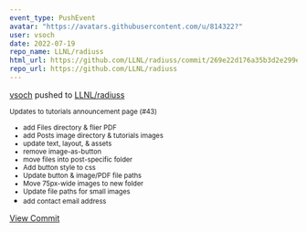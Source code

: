 ```yaml
---
event_type: PushEvent
avatar: "https://avatars.githubusercontent.com/u/814322?"
user: vsoch
date: 2022-07-19
repo_name: LLNL/radiuss
html_url: https://github.com/LLNL/radiuss/commit/269e22d176a35b3d2e299e3389f3a2052178d4ee
repo_url: https://github.com/LLNL/radiuss
---
```


<a href='https://github.com/vsoch' target='_blank'>vsoch</a> pushed to <a href='https://github.com/LLNL/radiuss' target='_blank'>LLNL/radiuss</a>

<small>Updates to tutorials announcement page (#43)

* add Files directory & flier PDF
* add Posts image directory & tutorials images
* update text, layout, & assets
* remove image-as-button
* move files into post-specific folder
* Add button style to css
* Update button & image/PDF file paths
* Move 75px-wide images to new folder
* Update file paths for small images
* add contact email address</small>

<a href='https://github.com/LLNL/radiuss/commit/269e22d176a35b3d2e299e3389f3a2052178d4ee' target='_blank'>View Commit</a>